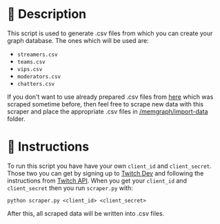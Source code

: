 # 💬 Description

This script is used to generate .csv files from which you can create your graph database. The ones which will be used are:

- `streamers.csv`
- `teams.csv`
- `vips.csv`
- `moderators.csv`
- `chatters.csv`

If you don't want to use already prepared .csv files from [here](https://github.com/memgraph/twitch-analytics-demo/tree/main/memgraph/import-data) which was scraped sometime before, then feel free to scrape new data with this scraper and place the appropriate .csv files in [/memgraph/import-data](https://github.com/memgraph/twitch-analytics-demo/tree/main/memgraph/import-data) folder.

# 👣 Instructions

To run this script you have have your own `client_id` and `client_secret`. Those two you can get by signing up to [Twitch Dev](https://dev.twitch.tv/) and following the instructions from [Twitch API](https://dev.twitch.tv/docs/api/). When you get your `client_id` and `client_secret` then you run `scraper.py` with:

```
python scraper.py <client_id> <client_secret>
```
After this, all scraped data will be written into .csv files.
